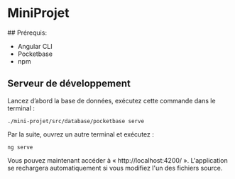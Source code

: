 # MiniProjet

## Prérequis:
- Angular CLI
- Pocketbase
- npm

## Serveur de développement
Lancez d’abord la base de données, exécutez cette commande dans le terminal : 
```
./mini-projet/src/database/pocketbase serve
```

Par la suite, ouvrez un autre terminal et exécutez : 
```
ng serve
```

Vous pouvez maintenant accéder à « http://localhost:4200/ ». 
L'application se rechargera automatiquement si vous modifiez l'un des fichiers source.